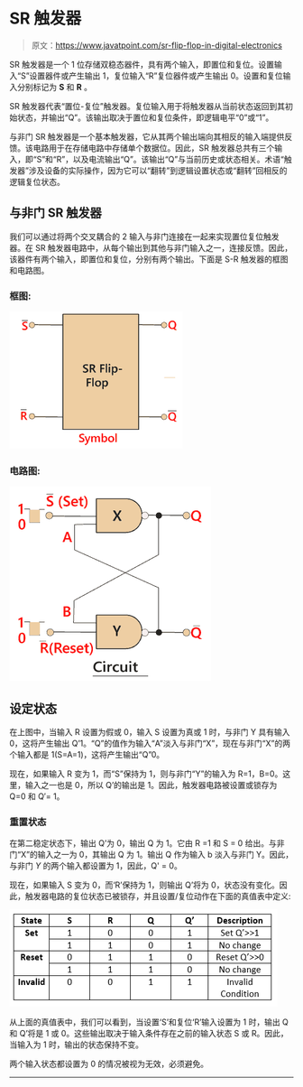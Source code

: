 # SR 触发器

> 原文：<https://www.javatpoint.com/sr-flip-flop-in-digital-electronics>

SR 触发器是一个 1 位存储双稳态器件，具有两个输入，即置位和复位。设置输入“S”设置器件或产生输出 1，复位输入“R”复位器件或产生输出 0。设置和复位输入分别标记为 **S** 和 **R** 。

SR 触发器代表“置位-复位”触发器。复位输入用于将触发器从当前状态返回到其初始状态，并输出“Q”。该输出取决于置位和复位条件，即逻辑电平“0”或“1”。

与非门 SR 触发器是一个基本触发器，它从其两个输出端向其相反的输入端提供反馈。该电路用于在存储电路中存储单个数据位。因此，SR 触发器总共有三个输入，即“S”和“R”，以及电流输出“Q”。该输出“Q”与当前历史或状态相关。术语“触发器”涉及设备的实际操作，因为它可以“翻转”到逻辑设置状态或“翻转”回相反的逻辑复位状态。

## 与非门 SR 触发器

我们可以通过将两个交叉耦合的 2 输入与非门连接在一起来实现置位复位触发器。在 SR 触发器电路中，从每个输出到其他与非门输入之一，连接反馈。因此，该器件有两个输入，即置位和复位，分别有两个输出。下面是 S-R 触发器的框图和电路图。

### 框图:

![SR Flip Flop](img/2543cdb3f90205af0ab0fae37d6d5c78.png)

### 电路图:

![SR Flip Flop](img/c9fd44108bfa08d77c3fa011d5d44eb6.png)

## 设定状态

在上图中，当输入 R 设置为假或 0，输入 S 设置为真或 1 时，与非门 Y 具有输入 0，这将产生输出 Q’1。“Q”的值作为输入“A”淡入与非门“X”，现在与非门“X”的两个输入都是 1(S=A=1)，这将产生输出“Q”0。

现在，如果输入 R 变为 1，而“S”保持为 1，则与非门“Y”的输入为 R=1，B=0。这里，输入之一也是 0，所以 Q’的输出是 1。因此，触发器电路被设置或锁存为 Q=0 和 Q′= 1。

### 重置状态

在第二稳定状态下，输出 Q’为 0，输出 Q 为 1。它由 R =1 和 S = 0 给出。与非门“X”的输入之一为 0，其输出 Q 为 1。输出 Q 作为输入 b 淡入与非门 Y。因此，与非门 *Y* 的两个输入都设置为 1，因此，Q' = 0。

现在，如果输入 S 变为 0，而‘R’保持为 1，则输出 Q’将为 0，状态没有变化。因此，触发器电路的复位状态已被锁存，并且设置/复位动作在下面的真值表中定义:

![SR Flip Flop](img/7f76ce5b02883bbb5e796e04018a8ca0.png)

从上面的真值表中，我们可以看到，当设置‘S’和复位‘R’输入设置为 1 时，输出 Q 和 Q’将是 1 或 0。这些输出取决于输入条件存在之前的输入状态 S 或 R。因此，当输入为 1 时，输出的状态保持不变。

两个输入状态都设置为 0 的情况被视为无效，必须避免。

* * *